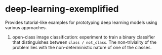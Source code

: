 # deep-learning-exemplified

Provides tutorial-like examples for prototyping deep learning models using various approaches.

1. open-class image classification: experiment to train a binary classifier that distinguishes between `class / not_class`. The non-triviality of the problem lies with the non-deterministic nature of one of the classes.
